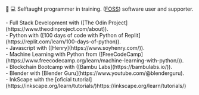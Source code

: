 👀
💻 Selftaught programmer in training. ([FOSS](https://www.fsf.org/about/what-is-free-software)) software user and supporter.<br>
  <!-- # I screenrecord my sessions and upload them to PeerTube and Youtube. Check my progress in the courses on which I'm enrolled here: --!>
  - Full Stack Development with ([The Odin Project](https://www.theodinproject.com/about)).<br>
  - Python with ([100 days of code with Python of Replit](https://replit.com/learn/100-days-of-python)).<br>
  - Javascript with ([Henry](https://www.soyhenry.com/)).<br>
  - Machine Learning with Python from ([FreeCodeCamp](https://www.freecodecamp.org/learn/machine-learning-with-python/)).<br>
  - Blockchain Bootcamp with ([Bambu Labs](https://bambulabs.io/)).<br>
  - Blender with [Blender Guru](https://www.youtube.com/@blenderguru).<br>
  - InkScape with the [oficial tutorial](https://inkscape.org/learn/tutorials/)https://inkscape.org/learn/tutorials/)

